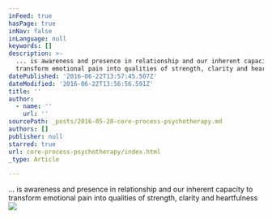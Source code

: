 ```yaml
---
inFeed: true
hasPage: true
inNav: false
inLanguage: null
keywords: []
description: >-
  ... is awareness and presence in relationship and our inherent capacity to
  transform emotional pain into qualities of strength, clarity and heartfulness
datePublished: '2016-06-22T13:57:45.507Z'
dateModified: '2016-06-22T13:56:56.591Z'
title: ''
author:
  - name: ''
    url: ''
sourcePath: _posts/2016-05-28-core-process-psychotherapy.md
authors: []
publisher: null
starred: true
url: core-process-psychotherapy/index.html
_type: Article

---
```

... is awareness and presence in relationship and our inherent capacity to transform emotional pain into qualities of strength, clarity and heartfulness
![](https://the-grid-user-content.s3-us-west-2.amazonaws.com/2114debb-58c6-42a7-846f-d52e22efd098.jpg)